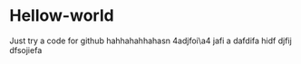 # Hellow-world
Just try a code for github
hahhahahhahasn
4adjfoi\a4
jafi a
dafdifa
hidf
djfij
dfsojiefa
